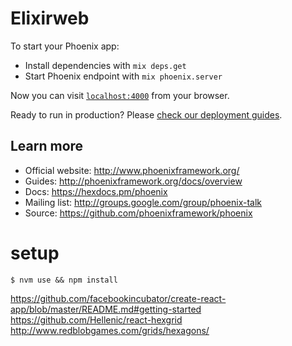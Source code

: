 # Elixirweb

To start your Phoenix app:

  * Install dependencies with `mix deps.get`
  * Start Phoenix endpoint with `mix phoenix.server`

Now you can visit [`localhost:4000`](http://localhost:4000) from your browser.

Ready to run in production? Please [check our deployment guides](http://www.phoenixframework.org/docs/deployment).

## Learn more

  * Official website: http://www.phoenixframework.org/
  * Guides: http://phoenixframework.org/docs/overview
  * Docs: https://hexdocs.pm/phoenix
  * Mailing list: http://groups.google.com/group/phoenix-talk
  * Source: https://github.com/phoenixframework/phoenix

# setup

```
$ nvm use && npm install
```


https://github.com/facebookincubator/create-react-app/blob/master/README.md#getting-started
https://github.com/Hellenic/react-hexgrid
http://www.redblobgames.com/grids/hexagons/
